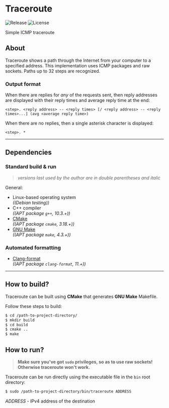 # Traceroute
![Release](https://img.shields.io/github/v/release/ref-humbold/Traceroute?style=plastic)
![License](https://img.shields.io/github/license/ref-humbold/Traceroute?style=plastic)

Simple ICMP traceroute

## About
Traceroute shows a path through the Internet from your computer to a specified address. This implementation uses ICMP packages and raw sockets. Paths up to 32 steps are recognized.

### Output format
When there are replies for *any* of the requests sent, then reply addresses are displayed with their reply times and average reply time at the end:
```
<step>. <reply address> -- <reply times> [/ <reply address> -- <reply times>...] (avg <average reply time>)
```

When there are no replies, then a single asterisk character is displayed:
```
<step>. *
```

-----

## Dependencies

### Standard build & run
> *versions last used by the author are in double parentheses and italic*

General:
+ Linux-based operating system \
  *((Debian testing))*
+ C++ compiler \
  *((APT package `g++`, 10.3.+))*
+ [CMake](https://cmake.org/) \
  *((APT package `cmake`, 3.18.+))*
+ [GNU Make](https://www.gnu.org/software/make) \
  *((APT package `make`, 4.3.+))*

### Automated formatting
+ [Clang-format](https://releases.llvm.org/11.0.0/tools/clang/docs/ClangFormat.html) \
  *((APT package `clang-format`, 11.+))*

-----

## How to build?
Traceroute can be built using **CMake** that generates **GNU Make** Makefile.

Follow these steps to build:
```sh
$ cd /path-to-project-directory/
$ mkdir build
$ cd build
$ cmake ..
$ make
```

## How to run?
> **Make sure you've got `sudo` privileges, so as to use raw sockets! Otherwise traceroute won't work.**

Traceroute can be run directly using the executable file in the `bin` root directory:
```sh
$ sudo /path-to-project-directory/bin/traceroute ADDRESS
```

*ADDRESS* - IPv4 address of the destination
